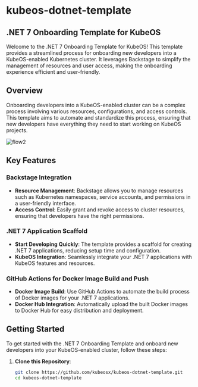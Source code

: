 # kubeos-dotnet-template


## .NET 7 Onboarding Template for KubeOS

Welcome to the .NET 7 Onboarding Template for KubeOS! This template provides a streamlined process for onboarding new developers into a KubeOS-enabled Kubernetes cluster. It leverages Backstage to simplify the management of resources and user access, making the onboarding experience efficient and user-friendly.

## Overview

Onboarding developers into a KubeOS-enabled cluster can be a complex process involving various resources, configurations, and access controls. This template aims to automate and standardize this process, ensuring that new developers have everything they need to start working on KubeOS projects.

![flow2](https://github.com/kubeosx/kubeos-dotnet-template/assets/22702292/abec1be4-4899-44fa-a5e9-ca0a648fad72)



## Key Features

### Backstage Integration

- **Resource Management**: Backstage allows you to manage resources such as Kubernetes namespaces, service accounts, and permissions in a user-friendly interface.
- **Access Control**: Easily grant and revoke access to cluster resources, ensuring that developers have the right permissions.

### .NET 7 Application Scaffold

- **Start Developing Quickly**: The template provides a scaffold for creating .NET 7 applications, reducing setup time and configuration.
- **KubeOS Integration**: Seamlessly integrate your .NET 7 applications with KubeOS features and resources.

### GitHub Actions for Docker Image Build and Push

- **Docker Image Build**: Use GitHub Actions to automate the build process of Docker images for your .NET 7 applications.
- **Docker Hub Integration**: Automatically upload the built Docker images to Docker Hub for easy distribution and deployment.

## Getting Started

To get started with the .NET 7 Onboarding Template and onboard new developers into your KubeOS-enabled cluster, follow these steps:

1. **Clone this Repository**:

   ```bash
   git clone https://github.com/kubeosx/kubeos-dotnet-template.git
   cd kubeos-dotnet-template
   ```
   
